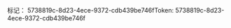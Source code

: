 <span data-ttu-id="0f9df-101">标记： 5738819c-8d23-4ece-9372-cdb439be746f</span><span class="sxs-lookup"><span data-stu-id="0f9df-101">Token: 5738819c-8d23-4ece-9372-cdb439be746f</span></span>